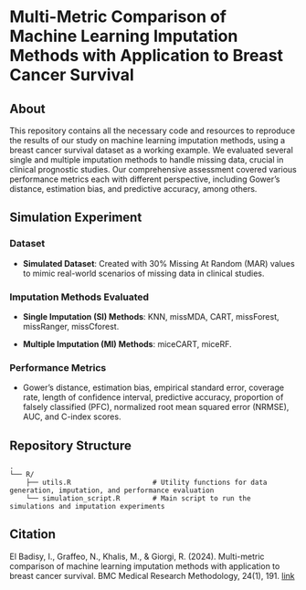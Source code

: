 # Multi-Metric Comparison of Machine Learning Imputation Methods with Application to Breast Cancer Survival

## About

This repository contains all the necessary code and resources to reproduce the results of our study on machine learning imputation methods, using a breast cancer survival dataset as a working example. We evaluated several single and multiple imputation methods to handle missing data, crucial in clinical prognostic studies. Our comprehensive assessment covered various performance metrics each with different perspective, including Gower’s distance, estimation bias, and predictive accuracy, among others.

## Simulation Experiment

### Dataset

- **Simulated Dataset**: Created with 30% Missing At Random (MAR) values to mimic real-world scenarios of missing data in clinical studies.
  
### Imputation Methods Evaluated

- **Single Imputation (SI) Methods**: KNN, missMDA, CART, missForest, missRanger, missCforest.

- **Multiple Imputation (MI) Methods**: miceCART, miceRF.

### Performance Metrics
- Gower’s distance, estimation bias, empirical standard error, coverage rate, length of confidence interval, predictive accuracy, proportion of falsely classified (PFC), normalized root mean squared error (NRMSE), AUC, and C-index scores.

## Repository Structure

```
.
└── R/
    ├── utils.R                    # Utility functions for data generation, imputation, and performance evaluation
    └── simulation_script.R        # Main script to run the simulations and imputation experiments
```


## Citation

El Badisy, I., Graffeo, N., Khalis, M., & Giorgi, R. (2024). Multi-metric comparison of machine learning imputation methods with application to breast cancer survival. BMC Medical Research Methodology, 24(1), 191. [link](https://bmcmedresmethodol.biomedcentral.com/articles/10.1186/s12874-024-02305-3)
